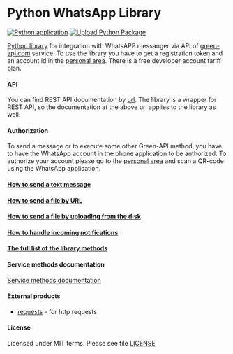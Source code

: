 # Python WhatsApp Library

[![Python application](https://github.com/green-api/whatsapp-api-client-python/actions/workflows/python-app.yml/badge.svg)](https://github.com/green-api/whatsapp-api-client-python/actions/workflows/python-app.yml)
[![Upload Python Package](https://github.com/green-api/whatsapp-api-client-python/actions/workflows/python-publish.yml/badge.svg)](https://github.com/green-api/whatsapp-api-client-python/actions/workflows/python-publish.yml)

[Python library](https://github.com/green-api/whatsapp-api-client-python) for integration with WhatsAPP messanger via API of [green-api.com](https://green-api.com/en) service. To use the library you have to get a registration token and an account id in the [personal area](https://console.green-api.com). There is a free developer account tariff plan.

#### API

You can find REST API documentation by [url](https://green-api.com/en/docs/api/). The library is a wrapper for REST API, so the documentation at the above url applies to the library as well.

#### Authorization

To send a message or to execute some other Green-API method, you have to have the WhatsApp account in the phone application to be authorized. To authorize your account please go to the [personal area](https://console.green-api.com) and scan a QR-code using the WhatsApp application.

#### [How to send a text message](sendmessage.md)
#### [How to send a file by URL](sendfilebyurl.md)
#### [How to send a file by uploading from the disk](sendfilebyupload.md)
#### [How to handle incoming notifications](startReceiveNotification.md)
#### [The full list of the library methods](fullmethods.md)

#### Service methods documentation

[Service methods documentation](https://green-api.com/docs/api/)

#### External products

- [requests](https://requests.readthedocs.io) - for http requests

#### License

Licensed under MIT terms. Please see file [LICENSE](https://github.com/green-api/whatsapp-api-client-python/blob/master/LICENSE)
